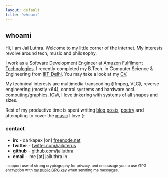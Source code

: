 ```yaml
---
layout: default
title: "whoami"
---
```


## whoami

Hi, I am Jai Luthra. Welcome to my little corner of the internet. My interests revolve around tech, music and philosophy.

I work as a Software Development Engineer at [Amazon Fulfilment Technologies](https://www.amazon.jobs/en/teams/aft).
I recently completed my B.Tech. in Computer Science & Engineering from [IIIT-Delhi](http://iiitd.ac.in).
You may take a look at my <a href="/files/cv.pdf">CV</a>.

My technical interests are multimedia transcoding (ffmpeg, VLC), reverse engineering (mostly x64), control systems and hardware accl. computing/graphics.
IOW, I love tinkering with systems of all shapes and sizes.

Rest of my productive time is spent writing [blog posts](/blog), [poetry](/poetry) and attempting to cover the [music](/music) I love (:

### contact
<div id="contact"> </div>

* **irc** - darkapex \[on\] [freenode.net](https://freenode.net/)
* **twitter** - [twitter.com/jailuterus](https://twitter.com/jailuterus)
* **github** - [github.com/jailuthra](https://github.com/jailuthra)
* **email** - me \[at\] jailuthra.in

<small>I support use of strong cryptography for privacy, and encourage you to use GPG encryption with <a href="/files/public-key.asc">my public GPG key</a> when sending me messages.</small>


